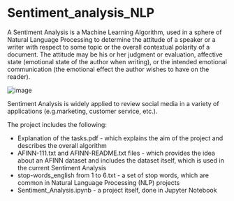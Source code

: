 # Sentiment_analysis_NLP

A Sentiment Analysis is a Machine Learning Algorithm, used in a sphere of Natural Language Processing to determine the attitude of a speaker or a writer with respect to some topic or the overall contextual polarity of a document. The attitude may be his or her judgment or evaluation, affective state (emotional state of the author when writing), or the intended emotional communication (the emotional effect the author wishes to have on the reader).

![image](https://user-images.githubusercontent.com/110628748/213026162-61d83a83-03db-4971-b76a-3b44ca5b1b6a.png)

Sentiment Analysis is widely applied to review social media in a variety of applications (e.g.marketing, customer service, etc.).

The project includes the following:
- Explanation of the tasks.pdf - which explains the aim of the project and describes the overall algorithm
- AFINN-111.txt and AFINN-README.txt files - which provides the idea about an AFINN dataset and includes the dataset itself, which is used in the current Sentiment Analysis
- stop-words_english from 1 to 6.txt - a set of stop words, which are common in Natural Language Processing (NLP) projects
- Sentiment_Analysis.ipynb - a project itself, done in Jupyter Notebook
